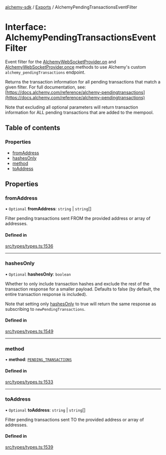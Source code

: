 [alchemy-sdk](../README.md) / [Exports](../modules.md) / AlchemyPendingTransactionsEventFilter

# Interface: AlchemyPendingTransactionsEventFilter

Event filter for the [AlchemyWebSocketProvider.on](../classes/AlchemyWebSocketProvider.md#on) and
[AlchemyWebSocketProvider.once](../classes/AlchemyWebSocketProvider.md#once) methods to use Alchemy's custom
`alchemy_pendingTransactions` endpoint.

Returns the transaction information for all pending transactions that match a
given filter. For full documentation, see:
[https://docs.alchemy.com/reference/alchemy-pendingtransactions](https://docs.alchemy.com/reference/alchemy-pendingtransactions)

Note that excluding all optional parameters will return transaction
information for ALL pending transactions that are added to the mempool.

## Table of contents

### Properties

- [fromAddress](AlchemyPendingTransactionsEventFilter.md#fromaddress)
- [hashesOnly](AlchemyPendingTransactionsEventFilter.md#hashesonly)
- [method](AlchemyPendingTransactionsEventFilter.md#method)
- [toAddress](AlchemyPendingTransactionsEventFilter.md#toaddress)

## Properties

### fromAddress

• `Optional` **fromAddress**: `string` \| `string`[]

Filter pending transactions sent FROM the provided address or array of addresses.

#### Defined in

[src/types/types.ts:1536](https://github.com/alchemyplatform/alchemy-sdk-js/blob/bed7d71/src/types/types.ts#L1536)

___

### hashesOnly

• `Optional` **hashesOnly**: `boolean`

Whether to only include transaction hashes and exclude the rest of the
transaction response for a smaller payload. Defaults to false (by default,
the entire transaction response is included).

Note that setting only [hashesOnly](AlchemyPendingTransactionsEventFilter.md#hashesonly) to true will return the same
response as subscribing to `newPendingTransactions`.

#### Defined in

[src/types/types.ts:1549](https://github.com/alchemyplatform/alchemy-sdk-js/blob/bed7d71/src/types/types.ts#L1549)

___

### method

• **method**: [`PENDING_TRANSACTIONS`](../enums/AlchemySubscription.md#pending_transactions)

#### Defined in

[src/types/types.ts:1533](https://github.com/alchemyplatform/alchemy-sdk-js/blob/bed7d71/src/types/types.ts#L1533)

___

### toAddress

• `Optional` **toAddress**: `string` \| `string`[]

Filter pending transactions sent TO the provided address or array of addresses.

#### Defined in

[src/types/types.ts:1539](https://github.com/alchemyplatform/alchemy-sdk-js/blob/bed7d71/src/types/types.ts#L1539)
